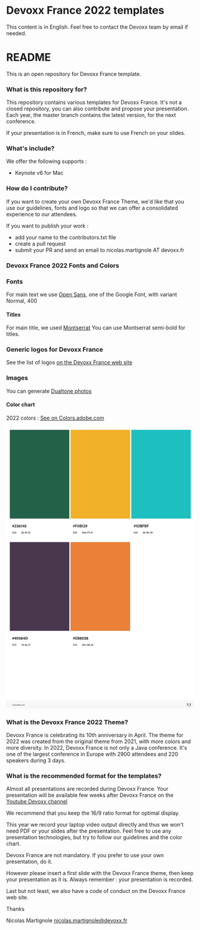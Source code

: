 # Devoxx France 2022 templates

This content is in English. Feel free to contact the Devoxx team by email if needed. 

# README #

This is an open repository for Devoxx France template.

### What is this repository for? ###

This repository contains various templates for Devoxx France. It's not a closed repository, you can also contribute and propose your presentation.
Each year, the master branch contains the latest version, for the next conference.

If your presentation is in French, make sure to use French on your slides.

### What's include? ####

We offer the following supports : 
- Keynote v6 for Mac

### How do I contribute? ###

If you want to create your own Devoxx France Theme, we'd like that you use our guidelines, fonts and logo so that we can offer a consolidated experience to our attendees.

If you want to publish your work : 

  - add your name to the contributors.txt file
  - create a pull request 
  - submit your PR and send an email to nicolas.martignole AT devoxx.fr 

### Devoxx France 2022 Fonts and Colors

### Fonts

For main text we use [Open Sans](https://fonts.google.com/specimen/Open+Sans), one of the Google Font, with variant Normal, 400

#### Titles

For main title, we used [Montserrat](https://www.google.com/fonts/specimen/Montserrat) 
You can use Montserrat semi-bold for titles.

### Generic logos for Devoxx France

See the list of logos [on the Devoxx France web site](https://www.devoxx.fr/logos-et-bannieres-2022/)

### Images

You can generate [Dualtone photos](https://duotone.shapefactory.co/?i=ELy8RcnCgEo&f=313741&t=6bb884&q=wave) 

#### Color chart

2022 colors : 
[See on Colors.adobe.com](https://color.adobe.com/Devoxx-FR-2022-color-theme-19669317/)

![Devoxx FR 2022 colors](images/2022/colors_devoxx_fr_2022.jpeg)

### What is the Devoxx France 2022 Theme?  

Devoxx France is celebrating its 10th anniversary in April. The theme for 2022 was created from the original theme
from 2021, with more colors and more diversity. In 2022, Devoxx France is not only a Java conference. It's one of the 
largest conference in Europe with 2900 attendees and 220 speakers during 3 days. 



### What is the recommended format for the templates? 

Almost all presentations are recorded during Devoxx France. Your presentation will be available few weeks after Devoxx France on the [Youtube Devoxx channel](https://www.youtube.com/channel/UCsVPQfo5RZErDL41LoWvk0A) 

We recommend that you keep the 16/9 ratio format for optimal display.

This year we record your laptop video output directly and thus we won't need PDF or your slides after the presentation. Feel free to use any presentation technologies, but try to follow our guidelines and the color chart.

Devoxx France are not mandatory. If you prefer to use your own presentation, do it.

However please insert a first slide with the Devoxx France theme, then keep your presentation as it is. Always remember : your presentation is recorded. 

Last but not least, we also have a code of conduct on the Devoxx France web site.

Thanks

Nicolas Martignole
nicolas.martignole@devoxx.fr


